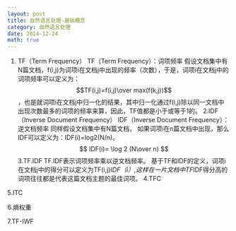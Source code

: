 ```yaml
---
layout: post
title: 自然语言处理-基础概念
category: 自然语言处理
date: 2014-12-24
math: true
---
```


<!-- more -->

1. TF（Term Frequency）
    TF（Term Frequency）：词项频率
    假设文档集中有N篇文档，f(i,j)为词项i在文档j中出现的频率（次数），于是，词项i在文档j中的词项频率可以定义为：
    $$TF(i,j)=f(i,j)\over max(f(k,j))$$，也是就词项i在文档j中归一化的结果，其中归一化通过f(i,j)除以同一文档中出现次数最多的词项的频率来算，因此，TF值都是小于或等于1的。
2.IDF（Inverse Document Frequency）
    IDF（Inverse Document Frequency）：逆文档频率
    同样假设文档集中有N篇文档， 如果词项i在n篇文档中出现，那么IDF可以定义为：IDF(i)=log2(N/n)。
   $$ IDF(i)= \log 2 (N\over n) $$
3.TF.IDF
    TF.IDF表示词项频率乘以逆文档频率。
    基于TF和IDF的定义，词项i在文档j中的得分可以定义为TF(i,j)*IDF（i）,这样在一片文档中TF*IDF得分高的词项往往都是代表这篇文档主题的最佳词项。
4.TFC

5.ITC

6.熵权重

7.TF-IWF











